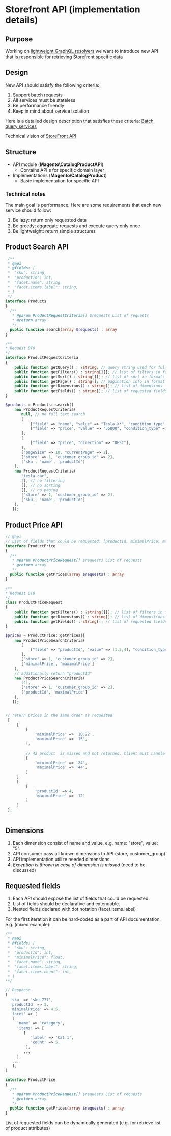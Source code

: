 
# Storefront API (implementation details)

## Purpose
Working on [lightweight GraphQL resolvers](https://github.com/magento-performance/architecture/blob/graphql/design-documents/graph-ql/lightweight-resolver.md) we want to introduce new API
that is responsible for retrieving Storefront specific data

## Design 
New API should satisfy the following criteria:
1. Support batch requests
1. All services must be stateless
1. Be performance friendly
1. Keep in mind about service isolation

Here is a detailed design description that satisfies these criteria: [Batch query services](https://github.com/magento/architecture/pull/163/files?short_path=6bf9437#diff-6bf9437e365a3d978a3743fe86d815f5)

Technical vision of [StoreFront API](https://github.com/magento/architecture/blob/1c3bad3908bb90f45d020fd182881520057678a1/design-documents/storefront/storefront-api.md)

## Structure

* API module (**Magento\CatalogProductAPI**)
  * Contains API's for specific domain layer
* Implementations (**Magento\CatalogProduct**)
  * Basic implementation for specific API

### Technical notes

The main goal is performance. Here are some requirements that each new service should follow:
1. Be lazy: return only requested data
1. Be greedy: aggregate requests and execute query only once
1. Be lightweight:  return simple structures

## Product Search API

```php
 /**
 * @api
 * @fields: [
 *  "sku": string,
 *  "productId": int,
 *  "facet.name": string,
 *  "facet.items.label": string,
 * ]
 */
interface Products
{
  /**
   * @param ProductRequestCriteria[] $requests List of requests
   * @return array
   */
  public function search(array $requests) : array
}

/**
* Request DTO
*/
interface ProductRequestCriteria
{
    public function getQuery() : ?string; // query string used for full text search within products. Can be null
    public function getFilters() : string[][]; // list of filters in format: ["field", "value", "condition_type"]. Reffer to \Magento\Framework\Api\Filter. Can be empty
    public function getSort() : string[][]; // list of sort in format: ["field", "direction"]. Reffer to \Magento\Framework\Api\SortOrder. Can be empty
    public function getPage() : string[]; // pagination info in format ["pageSize", "currentPage"]
    public function getDimensions() : string[]; // list of dimensions in format: ["name" => "value"]
    public function getFields() : string[]; // list of requested fields.
}

$products = Products::search([
    new ProductRequestCriteria(
       null, // no full text search
       [
           ["field" => "name", "value" => "Tesla X*", "condition_type" => "like"],
           ["field" => "price", "value" => "55000", "condition_type" => "from"],
       ],
       [
           ["field" => "price", "direction" => "DESC"],
       ],
       ["pageSize" => 10, "currentPage" => 2],
       ['store' => 1, 'customer_group_id' => 2],
       ['sku', 'name', 'productId']
    ),
    new ProductRequestCriteria(
       "tesla car",
       [], // no filtering
       [], // no sorting
       [], // no paging
       ['store' => 1, 'customer_group_id' => 2],
       ['sku', 'name', 'productId']
    ),
   ]);

```

## Product Price API

```php
// @api
// List of fields that could be requested: [productId, minimalPrice, maximalPrice, price]
interface ProductPrice
{
  /**
   * @param ProductPriceRequest[] $requests List of requests
   * @return array
   */
  public function getPrices(array $requests) : array
}

/**
* Request DTO
*/
class ProductPriceRequest
{
    public function getFilters() : ?string[][]; // list of filters in format: ["field", "value", "condition_type"]. Reffer to \Magento\Framework\Api\Filter. Can be empty
    public function getDimensions() : string[]; // list of dimenstions in format: ["name" => "value"]
    public function getFields() : string[]; // list of requested fields. Must be declared with API
}

$prices = ProductPrice::getPrices([
    new ProductPriceSearchCriteria(
       [
           ["field" => "productId", "value" => [1,2,4], "condition_type" => "in"],
       ],
       ['store' => 1, 'customer_group_id' => 2],
       ['minimalPrice', 'maximalPrice']
    ),
    // additionally return "productId"
    new ProductPriceSearchCriteria(
       [4],
       ['store' => 1, 'customer_group_id' => 2],
       ['productId', 'maximalPrice']
    ),
   ]);


// return prices in the same order as requested.
 [
     [
         [
             'minimalPrice' => '10.22',
             'maximalPrice' => '15',
         ],
         
         // 42 product  is missed and not returned. Client must handle this if needed (e.g. request productId field)
         [
             'minimalPrice' => '24',
             'maximalPrice' => '44',
         ]
     ],
     [
         [
             'productId' => 4,
             'maximalPrice' => '12'
         ]
     ]
 ];
  
```


## Dimensions
1. Each dimension consist of name and value, e.g. name: "store", value: "5".
1. API consumer pass all known dimensions to API (store, customer_group)
1. API implementation utilize needed dimensions.
1. *Exception is thrown in case of dimension is missed* (need to be discussed)

## Requested fields

1. Each API should expose the list of fields that could be requested.
1. List of fields should be declarative and extendable.
1. Nested fields declared with dot notation (facet.items.label)

For the first iteration it can be hard-coded as a part of API documentation, e.g. (mixed example):

```php
/** 
 * @api
 * @fields: [
 *  "sku": string,
 *  "productId": int,
 *  "minimalPrice": float,
 *  "facet.name": string,
 *  "facet.items.label": string,
 *  "facet.items.count": int,
 * ]
**/ 

// Response
[
  'sku' => 'sku-777',
  'productId' => 3,
  'minimalPrice' => 4.5,
  'facet' => [
   [
     'name' => 'category', 
     'items' => [
        [
           'label' => 'Cat 1',
           'count' => 5,
         ],
        ...
     ],
   ...
   ],
]  

interface ProductPrice
{
  /**
   * @param ProductPriceRequest[] $requests List of requests
   * @return array
   */
  public function getPrices(array $requests) : array
}
```

List of requested fields can be dynamically generated (e.g. for retrieve list of product attributes)




